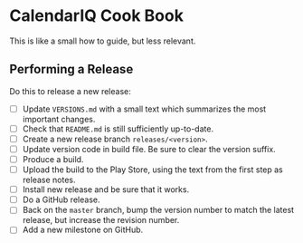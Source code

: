 # CalendarIQ Cook Book

This is like a small how to guide, but less relevant.

## Performing a Release

Do this to release a new release:

* [ ] Update `VERSIONS.md` with a small text which summarizes the most important changes.
* [ ] Check that `README.md` is still sufficiently up-to-date.
* [ ] Create a new release branch `releases/<version>`.
* [ ] Update version code in build file. Be sure to clear the version suffix.
* [ ] Produce a build.
* [ ] Upload the build to the Play Store, using the text from the first step as release notes.
* [ ] Install new release and be sure that it works.
* [ ] Do a GitHub release.
* [ ] Back on the `master` branch, bump the version number to match the latest release, but increase the revision number.
* [ ] Add a new milestone on GitHub.
